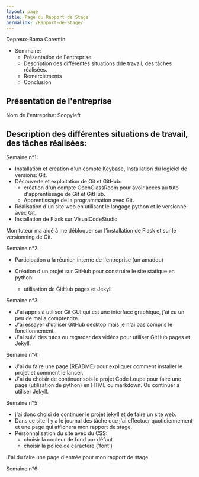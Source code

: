 ```yaml
---
layout: page
title: Page du Rapport de Stage
permalink: /Rapport-de-Stage/
---
```


Depreux-Bama Corentin 


- Sommaire:
  - Présentation de l'entreprise.
  - Description des différentes situations dde travail, des tâches réalisées.
  - Remerciements
  - Conclusion

## Présentation de l'entreprise

Nom de l'entreprise: Scopyleft





## Description des différentes situations de travail, des tâches réalisées:

Semaine n°1: 

- Installation et création d'un compte Keybase, Installation du logiciel de versions: Git.
- Découverte et exploitation de Git et GitHub:
  - création d'un compte OpenClassRoom pour avoir accès au tuto d'apprentissage de Git et GitHub.
  - Apprentissage de la programmation avec Git.
- Réalisation d'un site web en utilisant le langage python et le versionné avec Git.
- Installation de Flask sur VisualCodeStudio

Mon tuteur ma aidé à me débloquer sur l'installation de Flask et sur le versionning de Git.

Semaine n°2:

- Participation a la réunion interne de l'entreprise (un amadou)

- Création d'un projet sur GitHub pour construire le site statique en python:
  - utilisation de GitHub pages et Jekyll

Semaine n°3:

- J'ai appris à utiliser Git GUI qui est une interface graphique, j'ai eu un peu de mal a comprendre.
- J'ai essayer d'utiliser GitHub desktop mais je n'ai pas compris le fonctionnement.
- J'ai suivi des tutos ou regarder des vidéos pour utiliser GitHub pages et Jekyll.
 
Semaine n°4:

- J'ai du faire une page (README) pour expliquer comment installer le projet et comment le lancer.
- J'ai du choisir de continuer sois le projet Code Loupe pour faire une page (utilisation de python) en HTML ou markdown.
Ou continuer à utiliser Jekyll.

Semaine n°5:

- j'ai donc choisi de continuer le projet jekyll et de faire un site web.
- Dans ce site il y a le journal des tâche que j'ai effectuer quotidiennement et une page qui affichera mon rapport de stage.
- Personnalisation du site avec du CSS:
  - choisir la couleur de fond par défaut
  - choisir la police de caractère ('font')

J'ai du faire une page d'entrée pour mon rapport de stage

Semaine n°6:
